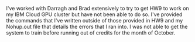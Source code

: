 I've worked with Darragh and Brad extensively to try to get HW9 to work on my IBM Cloud GPU cluster but have not been able to do so. I've provided the commands that I've written outside of those provided in HW9 and my Nohup.out file that details the errors that I ran into. I was not able to get the system to train before running out of credits for the month of October.

